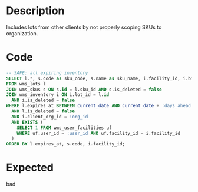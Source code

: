 # Description

Includes lots from other clients by not properly scoping SKUs to organization.

# Code

```sql
-- SAFE: all expiring inventory
SELECT l.*, s.code as sku_code, s.name as sku_name, i.facility_id, i.bin, i.qty_on_hand
FROM wms_lots l
JOIN wms_skus s ON s.id = l.sku_id AND s.is_deleted = false
JOIN wms_inventory i ON i.lot_id = l.id 
  AND i.is_deleted = false
WHERE l.expires_at BETWEEN current_date AND current_date + :days_ahead * INTERVAL '1 day'
  AND l.is_deleted = false
  AND i.client_org_id = :org_id
  AND EXISTS (
    SELECT 1 FROM wms_user_facilities uf
    WHERE uf.user_id = :user_id AND uf.facility_id = i.facility_id
  )
ORDER BY l.expires_at, s.code, i.facility_id;
```

# Expected

bad